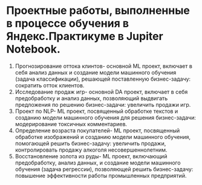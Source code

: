# Проектные работы, выполненные в процессе обучения в Яндекс.Практикуме в Jupiter Notebook.

1. Прогнозирование оттока клинтов- основной ML проект, включает в себя анализ данных и создание модели машинного обучения (задача классификации), решающей поставленную бизнес-задачу: сократить отток клиентов.
2. Исследование продаж игр- основной DA проект, включает в себя предобработку и анализ данных, позволяющий выдвигать предложения по решению бизнес-задачи: увеличить продажи игр.
3. Проект по NLP- ML проект, посвященный обработке текстов и созданию модели машинного обучения для решения бизнес-задачи: модерирование токсичных комментариев.
4. Определение возраста покупателей- ML проект, посвященный обработке изображений и созданию модели машинного обучения, помогающей решить бизнес-задачу: увеличить продажи, контролировать продажу алкоголя несовершеннолетним.
5. Восстановление золота из руды- ML проект, включающий предобработку, анализ данных, и создание модели машинного обучения (задача регрессии), позволяющей решить бизнес-задачу: повышение эффективности работы промышленных предприятий.
